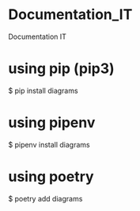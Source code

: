 # Documentation_IT
Documentation IT


# using pip (pip3)
$ pip install diagrams

# using pipenv
$ pipenv install diagrams

# using poetry
$ poetry add diagrams

